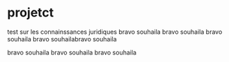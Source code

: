 # projetct
test sur les connainssances juridiques
bravo souhaila
bravo souhaila
bravo souhaila
bravo souhailabravo souhaila

bravo souhaila
bravo souhaila
bravo souhaila



